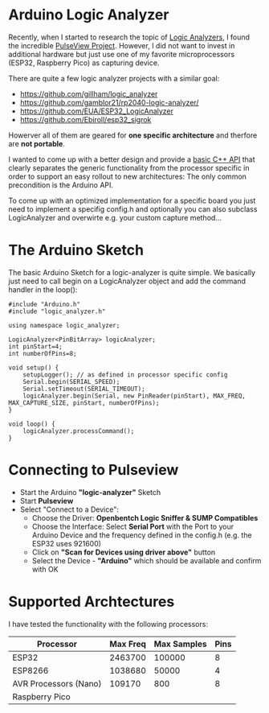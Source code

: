 # Arduino Logic Analyzer

Recently, when I started to research the topic of [Logic Analyzers](https://en.wikipedia.org/wiki/Logic_analyzer), I found the incredible [PulseView Project](https://sigrok.org/wiki/PulseView). However, I did not want to invest in additional hardware but just use one of my favorite microprocessors (ESP32, Raspberry Pico) as capturing device.

There are quite a few logic analyzer projects with a similar goal:

- https://github.com/gillham/logic_analyzer
- https://github.com/gamblor21/rp2040-logic-analyzer/
- https://github.com/EUA/ESP32_LogicAnalyzer
- https://github.com/Ebiroll/esp32_sigrok

Howerver all of them are geared for __one specific architecture__ and therfore are __not portable__.

I wanted to come up with a better design and provide a [basic C++ API](https://pschatzmann.github.io/logic-analyzer/html/annotated.html) that clearly separates the generic functionality from the processor specific in order to support an easy rollout to new architectures: The only common precondition is the Arduino API. 

To come up with an optimized implementation for a specific board you just need to implement a specifig config.h and optionally you can also subclass LogicAnalyzer and overwirte e.g. your custom capture method...

# The Arduino Sketch

The basic Arduino Sketch for a logic-analyzer is quite simple. We basically just need to call begin on a LogicAnalyzer object and add the command handler in the loop():

```
#include "Arduino.h"
#include "logic_analyzer.h"

using namespace logic_analyzer;  

LogicAnalyzer<PinBitArray> logicAnalyzer;
int pinStart=4;
int numberOfPins=8;

void setup() {
    setupLogger(); // as defined in processor specific config
    Serial.begin(SERIAL_SPEED);  
    Serial.setTimeout(SERIAL_TIMEOUT);
    logicAnalyzer.begin(Serial, new PinReader(pinStart), MAX_FREQ, MAX_CAPTURE_SIZE, pinStart, numberOfPins);
}

void loop() {
    logicAnalyzer.processCommand();
}
```


# Connecting to Pulseview

- Start the Arduino __"logic-analyzer"__ Sketch
- Start __Pulseview__
- Select "Connect to a Device":
    - Choose the Driver: __Openbentch Logic Sniffer & SUMP Compatibles__
    - Choose the Interface: Select __Serial Port__ with the Port to your Arduino Device and the frequency defined in the config<Device>.h (e.g. the ESP32 uses 921600)
    - Click on __"Scan for Devices using driver above"__ button
    - Select the Device - __"Arduino"__ which should be available and confirm with OK



# Supported Archtectures

I have tested the functionality with the following processors:

|Processor               | Max Freq  | Max Samples | Pins |
|------------------------|-----------|-------------|------|
|ESP32                   |   2463700 |      100000 |    8 |
|ESP8266                 |   1038680 |       50000 |    4 |
|AVR Processors (Nano)   |    109170 |         800 |    8 |
|Raspberry Pico          |           |             |      |
